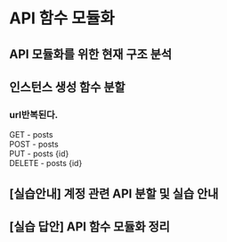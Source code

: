 # API 함수 모듈화

## API 모듈화를 위한 현재 구조 분석

## 인스턴스 생성 함수 분할
### url반복된다.
GET - posts  
POST - posts  
PUT - posts {id}  
DELETE - posts {id}  

## [실습안내] 계정 관련 API 분할 및 실습 안내

## [실습 답안] API 함수 모듈화 정리
